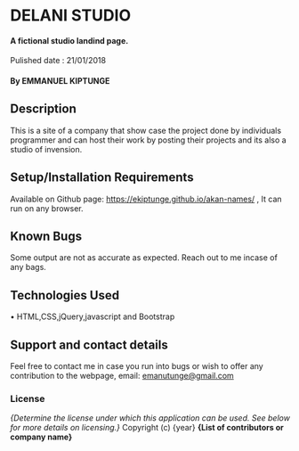 # DELANI STUDIO
#### A fictional studio landind page. 
Pulished date : 21/01/2018
#### By **EMMANUEL KIPTUNGE**
## Description
This is a site of a company that show case the project done by individuals programmer and can host their work by posting their projects and its also a studio of invension.
## Setup/Installation Requirements
Available on Github page: https://ekiptunge.github.io/akan-names/ , It can run on any browser.
## Known Bugs
Some output are not as accurate as expected. Reach out to me incase of any bags.
## Technologies Used
•	HTML,CSS,jQuery,javascript and Bootstrap
## Support and contact details
Feel free to contact me in case you run into bugs or wish to offer any contribution to the webpage, email: emanutunge@gmail.com
### License
*{Determine the license under which this application can be used.  See below for more details on licensing.}*
Copyright (c) {year} **{List of contributors or company name}**
  
